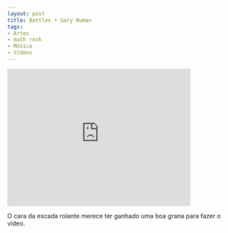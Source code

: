 ```yaml
---
layout: post
title: Battles + Gary Numan
tags:
- Artes
- math rock
- Música
- Vídeos
---
```


<iframe width="420" height="315" src="http://www.youtube.com/watch?v=pkgQ88G8Hj8" frameborder="0" allowfullscreen></iframe>

O cara da escada rolante merece ter ganhado uma boa grana para fazer o vídeo.
